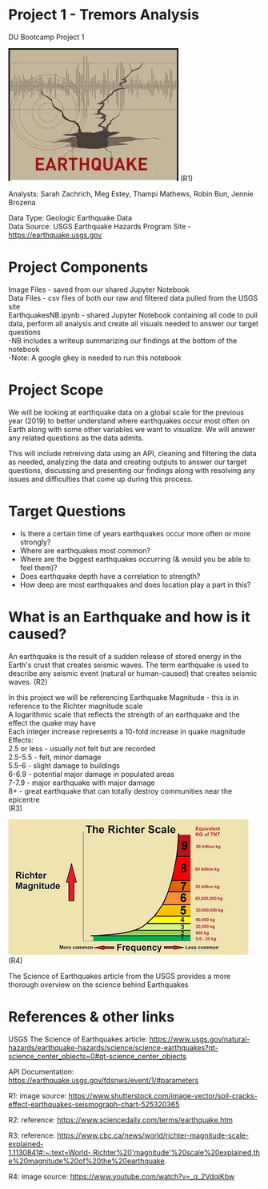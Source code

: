 # Project 1 - Tremors Analysis
DU Bootcamp Project 1

![Earthquake](https://github.com/SarahZ22/Project_1_Tremors_Analysis/blob/master/Images/stock-photo-earthquake2.JPG)
(R1)

Analysts: Sarah Zachrich, Meg Estey, Thampi Mathews, Robin Bun, Jennie Brozena

Data Type: Geologic Earthquake Data\
Data Source: USGS Earthquake Hazards Program Site - https://earthquake.usgs.gov

# Project Components
Image Files - saved from our shared Jupyter Notebook\
Data Files - csv files of both our raw and filtered data pulled from the USGS site\
EarthquakesNB.ipynb - shared Jupyter Notebook containing all code to pull data, perform all analysis and create all visuals needed to answer our target questions\
-NB includes a writeup summarizing our findings at the bottom of the notebook\
-Note: A google gkey is needed to run this notebook

# Project Scope
We will be looking at earthquake data on a global scale for the previous year (2019) to better understand where earthquakes occur most often on Earth along with some other variables we want to visualize. We will answer any related questions as the data admits.

This will include retreiving data using an API, cleaning and filtering the data as needed, analyzing the data and creating outputs to answer our target questions, discussing and presenting our findings along with resolving any issues and difficulties that come up during this process.

# Target Questions
- Is there a certain time of years earthquakes occur more often or more strongly? 
- Where are earthquakes most common? 
- Where are the biggest earthquakes occurring (& would you be able to feel them)? 
- Does earthquake depth have a correlation to strength? 
- How deep are most earthquakes and does location play a part in this? 

# What is an Earthquake and how is it caused?

An earthquake is the result of a sudden release of stored energy in the Earth's crust that creates seismic waves. The term earthquake is used to describe any seismic event (natural or human-caused) that creates seismic waves. (R2) 

In this project we will be referencing Earthquake Magnitude - this is in reference to the Richter magnitude scale\
A logarithmic scale that reflects the strength of an earthquake and the effect the quake may have\
Each integer increase represents a 10-fold increase in quake magnitude\
Effects: \
2.5 or less - usually not felt but are recorded\
2.5-5.5 - felt, minor damage\
5.5-6 - slight damage to buildings\
6-6.9 - potential major damage in populated areas\
7-7.9 - major earthquake with major damage\
8+ - great earthquake that can totally destroy communities near the epicentre\
(R3)

![RichterScale](https://github.com/SarahZ22/Project_1_Tremors_Analysis/blob/master/Images/Richter_Scale.jpg)
(R4)

The Science of Earthquakes article from the USGS provides a more thorough overview on the science behind Earthquakes


# References & other links
USGS The Science of Earthquakes article: https://www.usgs.gov/natural-hazards/earthquake-hazards/science/science-earthquakes?qt-science_center_objects=0#qt-science_center_objects

API Documentation: https://earthquake.usgs.gov/fdsnws/event/1/#parameters

R1: image source: https://www.shutterstock.com/image-vector/soil-cracks-effect-earthquakes-seismograph-chart-525320365

R2: reference: https://www.sciencedaily.com/terms/earthquake.htm

R3: reference: https://www.cbc.ca/news/world/richter-magnitude-scale-explained-1.1130841#:~:text=World-,Richter%20'magnitude'%20scale%20explained,the%20magnitude%20of%20the%20earthquake.

R4: image source: https://www.youtube.com/watch?v=_q_2VdqiKbw

